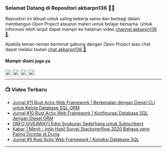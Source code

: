 ### Selamat Datang di Repositori akbarpn136 🙏🏻

Repositori ini dibuat untuk saling bekerja sama dan berbagi dalam membangun _Open Project_ ataupun materi untuk belajar 
bersama. Untuk informasi lebih lanjut dapat mampir ke halaman video 
[channel akbarpn136 🎥](https://youtube.com/user/akbarpn136).

Apabila teman-teman berminat gabung dengan _Open Project_ atau chat dapat melalui tautan 
[chat akbarpn136 💬](https://discord.gg/7dTG9sg).

#### Mampir disini juga ya
[<img align="left" alt="akbarpn136 | YouTube" width="22px" src="https://cdn.jsdelivr.net/npm/simple-icons@v3/icons/youtube.svg" />][youtube]
[<img align="left" alt="akbarpn136 | Twitter" width="22px" src="https://cdn.jsdelivr.net/npm/simple-icons@v3/icons/twitter.svg" />][twitter]
[<img align="left" alt="akbarpn136 | LinkedIn" width="22px" src="https://cdn.jsdelivr.net/npm/simple-icons@v3/icons/linkedin.svg" />][linkedin]
[<img align="left" alt="akbarpn136 | Instagram" width="22px" src="https://cdn.jsdelivr.net/npm/simple-icons@v3/icons/instagram.svg" />][instagram]

[twitter]: https://twitter.com/akbarpn136
[youtube]: https://www.youtube.com/user/akbarpn136
[instagram]: https://instagram.com/akbarpn136
[linkedin]: https://www.linkedin.com/in/arizal-akbar-zikri-63461458/

<br />

---

### 📺 Video Terbaru
<!-- YOUTUBE:START -->
- [Jurnal #11 Rust Actix Web Framework | Berkenalan dengan Diesel CLI untuk Kelola Database SQL ORM](https://www.youtube.com/watch?v=2SdjvhLoYkE)
- [Jurnal #10 Rust Actix Web Framework | Konfigurasi Database SQL dengan Diesel ORM](https://www.youtube.com/watch?v=zgmR8sKLWdU)
- [[INFO GIVEAWAY] Edisi Syukuran Sederhana untuk Subscribers](https://www.youtube.com/watch?v=zhGsYDHVI9o)
- [Kabar 1 Menit - Intip Hasil Survei Stackoverflow 2020 Bahasa yang Paling Dicintai di Dunia](https://www.youtube.com/watch?v=UDtRsD_8Prw)
- [Jurnal #9 Rust Actix Web Framework | Koneksi Database SQL](https://www.youtube.com/watch?v=JkQyTloH8ng)
<!-- YOUTUBE:END -->

---
